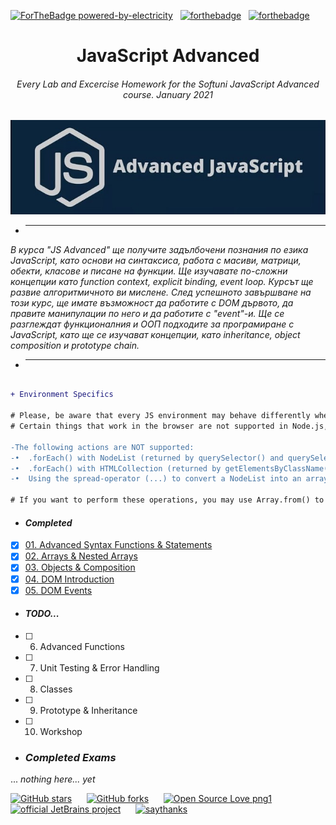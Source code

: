 [![ForTheBadge powered-by-electricity](http://ForTheBadge.com/images/badges/powered-by-electricity.svg)](http://ForTheBadge.com)
&nbsp;
[![forthebadge](https://forthebadge.com/images/badges/gluten-free.svg)](https://forthebadge.com)
&nbsp;
[![forthebadge](https://forthebadge.com/images/badges/60-percent-of-the-time-works-every-time.svg)](https://forthebadge.com)

<h1 align="center">JavaScript Advanced</h1>
<h6 align="center">Every Lab and Excercise Homework for the Softuni JavaScript Advanced course. January 2021</h6>

<p align="center">
    <a href="https://softuni.bg/trainings/3217/js-advanced-january-2021">
        <img src="advance_javascript.jpg"/>
    </a>
</p>

- <hr/>

_В курса "JS Advanced" ще получите задълбочени познания по езика JavaScript, като основи на синтаксиса, работа с масиви, матрици, обекти, класове и писане на функции. Ще изучавате по-сложни концепции като function context, explicit binding, event loop. Курсът ще развие алгоритмичното ви мислене. След успешното завършване на този курс, ще имате възможност да работите с DOM дървото, да правите манипулации по него и да работите с "event"-и. Ще се разглеждат функционалния и ООП подходите за програмиране с JavaScript, като ще се изучават концепции, като inheritance, object composition и prototype chain._

- <hr/>

```diff

+ Environment Specifics

# Please, be aware that every JS environment may behave differently when executing code. 
# Certain things that work in the browser are not supported in Node.js, which is the environment used by Judge.

-The following actions are NOT supported:
-•	.forEach() with NodeList (returned by querySelector() and querySelectorAll())
-•	.forEach() with HTMLCollection (returned by getElementsByClassName() and element.children)
-•	Using the spread-operator (...) to convert a NodeList into an array

# If you want to perform these operations, you may use Array.from() to first convert the collection into an array.


```

- <h4><i>Completed</i></h4>

- [x] [01. Advanced Syntax Functions & Statements](01%20Advanecd%20Syntax%20Functions%20and%20Statements)
- [x] [02. Arrays & Nested Arrays](02%20Arrays%20and%20Nested%20Arrays)
- [x] [03. Objects & Composition](03%20Objects%20and%20Composition)
- [x] [04. DOM Introduction](04%20DOM%20Introduction)
- [x] [05. DOM Events](05%20DOM%20Events)

- <h4><i>TODO...</i></h4>

- [ ] 06. Advanced Functions
- [ ] 07. Unit Testing & Error Handling
- [ ] 08. Classes
- [ ] 09. Prototype & Inheritance
- [ ] 10. Workshop

- <h3><i>Completed Exams</i></h3>
... *nothing here... yet*


[![GitHub stars](https://img.shields.io/github/stars/Sineastra/JS-Advanced-January-2021.svg?style=social&label=Star&maxAge=2592000)](https://github.com/Sineastra/JS-Advanced-January-2021/stargazers)
&nbsp;&nbsp;&nbsp;&nbsp;
[![GitHub forks](https://img.shields.io/github/forks/Sineastra/JS-Advanced-January-2021.svg?style=social&label=Fork&maxAge=2592000)](https://github.com/Sineastra/JS-Advanced-January-2021/network/members)
&nbsp;&nbsp;&nbsp;&nbsp;
[![Open Source Love png1](https://badges.frapsoft.com/os/v1/open-source.png?v=103)](https://github.com/ellerbrock/open-source-badges/)
&nbsp;&nbsp;&nbsp;&nbsp;
[![official JetBrains project](http://jb.gg/badges/official.svg)](https://confluence.jetbrains.com/display/ALL/JetBrains+on+GitHub)
&nbsp;&nbsp;&nbsp;&nbsp;
[![saythanks](https://img.shields.io/badge/say-thanks-ff69b4.svg)](https://saythanks.io/to/lord.of.light.0002%40gmail.com)
&nbsp;&nbsp;&nbsp;&nbsp;

